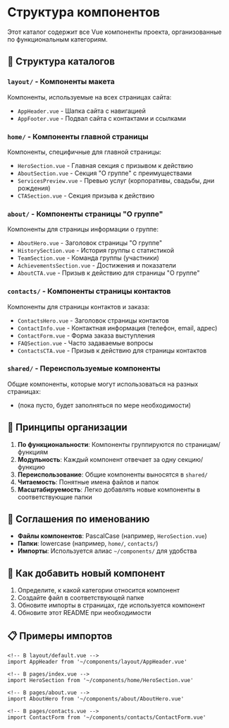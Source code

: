 # Структура компонентов

Этот каталог содержит все Vue компоненты проекта, организованные по функциональным категориям.

## 📁 Структура каталогов

### `layout/` - Компоненты макета
Компоненты, используемые на всех страницах сайта:
- `AppHeader.vue` - Шапка сайта с навигацией
- `AppFooter.vue` - Подвал сайта с контактами и ссылками

### `home/` - Компоненты главной страницы
Компоненты, специфичные для главной страницы:
- `HeroSection.vue` - Главная секция с призывом к действию
- `AboutSection.vue` - Секция "О группе" с преимуществами
- `ServicesPreview.vue` - Превью услуг (корпоративы, свадьбы, дни рождения)
- `CTASection.vue` - Секция призыва к действию

### `about/` - Компоненты страницы "О группе"
Компоненты для страницы информации о группе:
- `AboutHero.vue` - Заголовок страницы "О группе"
- `HistorySection.vue` - История группы с статистикой
- `TeamSection.vue` - Команда группы (участники)
- `AchievementsSection.vue` - Достижения и показатели
- `AboutCTA.vue` - Призыв к действию для страницы "О группе"

### `contacts/` - Компоненты страницы контактов
Компоненты для страницы контактов и заказа:
- `ContactsHero.vue` - Заголовок страницы контактов
- `ContactInfo.vue` - Контактная информация (телефон, email, адрес)
- `ContactForm.vue` - Форма заказа выступления
- `FAQSection.vue` - Часто задаваемые вопросы
- `ContactsCTA.vue` - Призыв к действию для страницы контактов

### `shared/` - Переиспользуемые компоненты
Общие компоненты, которые могут использоваться на разных страницах:
- (пока пусто, будет заполняться по мере необходимости)

## 🎯 Принципы организации

1. **По функциональности**: Компоненты группируются по страницам/функциям
2. **Модульность**: Каждый компонент отвечает за одну секцию/функцию
3. **Переиспользование**: Общие компоненты выносятся в `shared/`
4. **Читаемость**: Понятные имена файлов и папок
5. **Масштабируемость**: Легко добавлять новые компоненты в соответствующие папки

## 📝 Соглашения по именованию

- **Файлы компонентов**: PascalCase (например, `HeroSection.vue`)
- **Папки**: lowercase (например, `home/`, `contacts/`)
- **Импорты**: Используется алиас `~/components/` для удобства

## 🔄 Как добавить новый компонент

1. Определите, к какой категории относится компонент
2. Создайте файл в соответствующей папке
3. Обновите импорты в страницах, где используется компонент
4. Обновите этот README при необходимости

## 📋 Примеры импортов

```vue
<!-- В layout/default.vue -->
import AppHeader from '~/components/layout/AppHeader.vue'

<!-- В pages/index.vue -->
import HeroSection from '~/components/home/HeroSection.vue'

<!-- В pages/about.vue -->
import AboutHero from '~/components/about/AboutHero.vue'

<!-- В pages/contacts.vue -->
import ContactForm from '~/components/contacts/ContactForm.vue'
```
